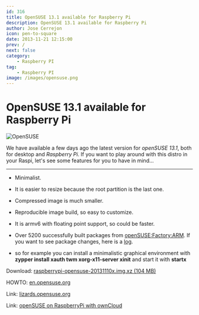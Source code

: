 ```yaml
---
id: 316
title: OpenSUSE 13.1 available for Raspberry Pi
description: OpenSUSE 13.1 available for Raspberry Pi
author: Jose Cerrejon
icon: pen-to-square
date: 2013-11-21 12:15:00
prev: /
next: false
category:
    - Raspberry PI
tag:
    - Raspberry PI
image: /images/opensuse.png
---
```


# OpenSUSE 13.1 available for Raspberry Pi

![OpenSUSE](/images/opensuse.png)

We have available a few days ago the latest version for _openSUSE 13.1_, both for desktop and _Raspberry Pi_. If you want to play around with this distro in your Raspi, let's see some features for you to have in mind...

---

-   Minimalist.

-   It is easier to resize because the root partition is the last one.

-   Compressed image is much smaller.

-   Reproducible image build, so easy to customize.

-   It is armv6 with floating point support, so could be faster.

-   Over 5200 successfully built packages from [openSUSE:Factory:ARM](https://download.opensuse.org/ports/armv6hl/factory/repo/oss/). If you want to see package changes, here is a [log](https://download.opensuse.org/ports/armv6hl/factory/repo/oss/ChangeLog).

-   so for example you can install a minimalistic graphical environment with **zypper install xauth twm xorg-x11-server xinit** and start it with **startx**

Download: [raspberrypi-opensuse-20131110x.img.xz (104 MB)](https://www.zq1.de/~bernhard/linux/opensuse/raspberrypi-opensuse-20131110x.img.xz)

HOWTO: [en.opensuse.org](https://en.opensuse.org/HCL:Raspberry_Pi)

Link: [lizards.opensuse.org](https://lizards.opensuse.org/2013/09/07/new-raspberry-pi-image/)

Link: [openSUSE on RaspberryPi with ownCloud](https://dragotin.wordpress.com/2013/11/19/opensuse-on-raspberrypi-with-owncloud)
